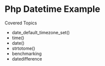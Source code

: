 # Php Datetime Example

Covered Topics

- date_default_timezone_set()
- time()
- date()
- strtotome()
- benchmarking 
- datedifference 
